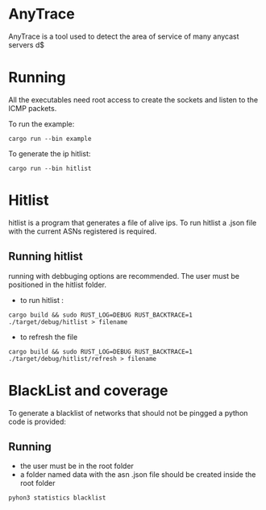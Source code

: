 # AnyTrace
AnyTrace is a tool used to detect the area of service of many anycast servers d$

# Running
All the executables need root access to create the sockets and listen to the ICMP packets.

To run the example:
```
cargo run --bin example
```
To generate the ip hitlist:
```
cargo run --bin hitlist
```

# Hitlist
hitlist is a program that generates a file of alive ips.
To run hitlist a .json file with the current ASNs registered is required.

## Running hitlist
running with debbuging options are recommended. The user must be positioned in the hitlist folder.

- to run hitlist :

```
cargo build && sudo RUST_LOG=DEBUG RUST_BACKTRACE=1 ./target/debug/hitlist > filename

```

- to refresh the file

```
cargo build && sudo RUST_LOG=DEBUG RUST_BACKTRACE=1 ./target/debug/hitlist/refresh > filename

```

# BlackList and coverage
To generate a blacklist of networks that should not be pingged a python code is provided:

## Running 

- the user must be in the root folder
- a folder named data with the asn .json file should be created inside the root folder

```
pyhon3 statistics blacklist
```